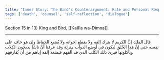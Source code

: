 ```yaml
---
title: "Inner Story: The Bird's Counterargument: Fate and Personal Responsibility"
tags: ['death', 'counsel', 'self-reflection', "dialogue"]
---
```


 Section 15 in 13) King and Bird, [[Kalīla wa-Dimna]]

---
قال الملك إنَّ الكريم لا يترك إلفه ولا يقطع إخوانه ولا يُضيع الحِفاظ وإن هو خاف على نفسه حتى إنَّ هذا الخُلق ليكون في أوضع الدواب منزلة وقد عرفنا أنَّ ناسًا يذبحون الكلاب ويأكلونها فيرى ذلك الكلب الذي قد ألفهم فيمنعه إلفه إياهم من أن يُفارقهم
